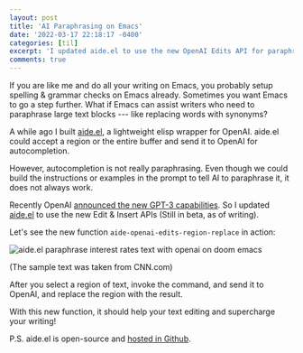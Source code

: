 ```yaml
---
layout: post
title: 'AI Paraphrasing on Emacs'
date: '2022-03-17 22:18:17 -0400'
categories: [til]
excerpt: 'I updated aide.el to use the new OpenAI Edits API for paraphrasing text, on Emacs!' 
comments: true
---
```


If you are like me and do all your writing on Emacs, you probably setup
spelling & grammar checks on Emacs already. Sometimes you want Emacs to
go a step further. What if Emacs can assist writers who need to
paraphrase large text blocks --- like replacing words with synonyms?

A while ago I built
[aide.el](https://emacstil.com/til/2021/12/30/aideel-updates/), a
lightweight elisp wrapper for OpenAI. aide.el could accept a region or
the entire buffer and send it to OpenAI for autocompletion.

However, autocompletion is not really paraphrasing. Even though we could
build the instructions or examples in the prompt to tell AI to
paraphrase it, it does not always work.

Recently OpenAI [announced the new GPT-3
capabilities](https://openai.com/blog/gpt-3-edit-insert/). So I updated
[aide.el](https://emacstil.com/til/2021/12/30/aideel-updates/) to use
the new Edit & Insert APIs (Still in beta, as of writing).

Let\'s see the new function `aide-openai-edits-region-replace` in
action:

![aide.el paraphrase interest rates text with openai on doom emacs](https://user-images.githubusercontent.com/2715151/158926373-0eca9317-7432-483a-9336-ddc39d68c220.gif)

(The sample text was taken from CNN.com)

After you select a region of text, invoke the command, and send it to
OpenAI, and replace the region with the result.

With this new function, it should help your text editing and
supercharge your writing!

P.S. aide.el is open-source and [hosted in Github](https://github.com/junjizhi/aide.el).
